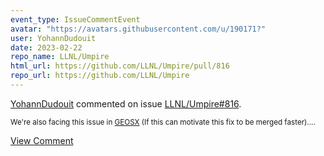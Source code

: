 ```yaml
---
event_type: IssueCommentEvent
avatar: "https://avatars.githubusercontent.com/u/190171?"
user: YohannDudouit
date: 2023-02-22
repo_name: LLNL/Umpire
html_url: https://github.com/LLNL/Umpire/pull/816
repo_url: https://github.com/LLNL/Umpire
---
```


<a href='https://github.com/YohannDudouit' target='_blank'>YohannDudouit</a> commented on issue <a href='https://github.com/LLNL/Umpire/pull/816' target='_blank'>LLNL/Umpire#816</a>.

<small>We're also facing this issue in [GEOSX](https://github.com/GEOSX/GEOSX) (If this can motivate this fix to be merged faster)....</small>

<a href='https://github.com/LLNL/Umpire/pull/816' target='_blank'>View Comment</a>